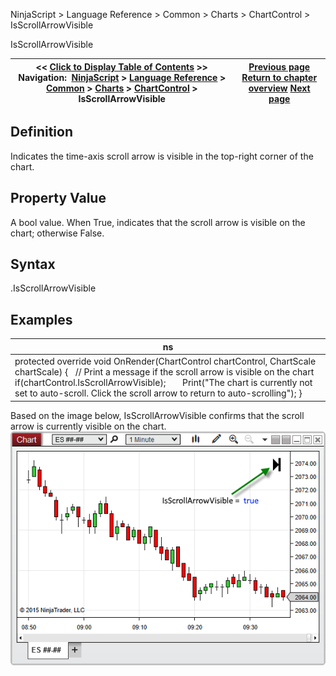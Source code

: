 ﻿
NinjaScript > Language Reference > Common > Charts > ChartControl > IsScrollArrowVisible

IsScrollArrowVisible

| << [Click to Display Table of Contents](isscrollarrowvisible.md) >> **Navigation:**     [NinjaScript](ninjascript.md) > [Language Reference](language_reference_wip.md) > [Common](common.md) > [Charts](chart.md) > [ChartControl](chartcontrol.md) > IsScrollArrowVisible | [Previous page](chartcontrol_indicators.md) [Return to chapter overview](chartcontrol.md) [Next page](isstayindrawmode.md) |
| --- | --- |
## Definition
Indicates the time-axis scroll arrow is visible in the top-right corner of the chart.
## 
## Property Value
A bool value. When True, indicates that the scroll arrow is visible on the chart; otherwise False.
## 
## Syntax
<ChartControl>.IsScrollArrowVisible
## 
## Examples

| ns |
| --- |
| protected override void OnRender(ChartControl chartControl, ChartScale chartScale) {    // Print a message if the scroll arrow is visible on the chart    if(chartControl.IsScrollArrowVisible);        Print("The chart is currently not set to auto-scroll. Click the scroll arrow to return to auto-scrolling"); } |

Based on the image below, IsScrollArrowVisible confirms that the scroll arrow is currently visible on the chart.
 
![ChartControl_IsScrollArrowVisible](chartcontrol_isscrollarrowvisible.png)
